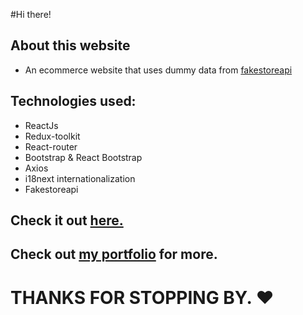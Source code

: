 #Hi there!

## About this website
- An ecommerce website that uses dummy data from [fakestoreapi](fakestoreapi.com)

## Technologies used:
- ReactJs
- Redux-toolkit
- React-router
- Bootstrap & React Bootstrap
- Axios
- i18next internationalization
- Fakestoreapi 

## Check it out [here.](https://u-shopia.vercel.app/)

## Check out [my portfolio](https://mohammad-kikhia.vercel.app/) for more.

# THANKS FOR STOPPING BY. ❤
